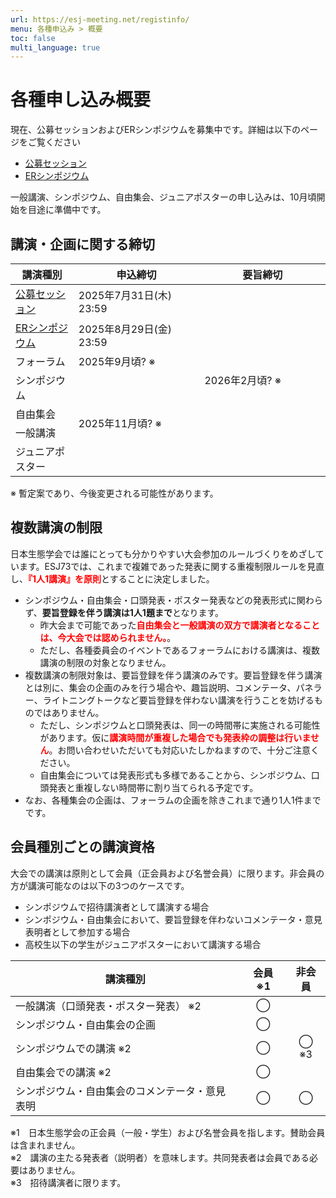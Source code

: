 ```yaml
---
url: https://esj-meeting.net/registinfo/
menu: 各種申込み > 概要
toc: false
multi_language: true
---
```


# 各種申し込み概要

現在、公募セッションおよびERシンポジウムを募集中です。詳細は以下のページをご覧ください

- [公募セッション](opensession)
- [ERシンポジウム](ersympo)

一般講演、シンポジウム、自由集会、ジュニアポスターの申し込みは、10月頃開始を目途に準備中です。

## 講演・企画に関する締切

<table>
  <colgroup>
    <col style="width: 20%" />
    <col style="width: 40%" />
    <col style="width: 40%" />
  </colgroup>
  <thead><tr class="header">
    <th>講演種別</th>
    <th><strong>申込締切</strong></th>
    <th><strong>要旨締切</strong></th>
    </tr></thead>
  <tbody>
    <tr class="odd">
      <td><a href = "opensession">公募セッション</a></td>
      <td>2025年7月31日(木) 23:59</td>
      <td rowspan=7>2026年2月頃? ※</td>
    </tr>
    <tr class="even">
      <td><a href = "ersympo">ERシンポジウム</a></td>
      <td>2025年8月29日(金) 23:59</td>
    </tr>
    <tr class="odd">
      <td>フォーラム</td>
      <td>2025年9月頃? ※</td>
    </tr>
    <tr class="even">
      <td>シンポジウム<br />
      <td rowspan=4>2025年11月頃? ※</td>
    </tr>
    <tr class="odd">
      <td>自由集会</td>
    </tr>
    <tr class="even">
     <td>一般講演<br />
    </tr>
    <tr class="odd">
      <td>ジュニアポスター</td>
    </tr>
  </tbody>
</table>

※ 暫定案であり、今後変更される可能性があります。

## 複数講演の制限

日本生態学会では誰にとっても分かりやすい大会参加のルールづくりをめざしています。ESJ73では、これまで複雑であった発表に関する重複制限ルールを見直し、<span style="color:red;">**『1人1講演』を原則**</span>とすることに決定しました。

- シンポジウム・自由集会・口頭発表・ポスター発表などの発表形式に関わらず、**要旨登録を伴う講演は1人1題まで**となります。
  - 昨大会まで可能であった<span style="color:red;">**自由集会と一般講演の双方で講演者となることは、今大会では認められません。**</span>。
  - ただし、各種委員会のイベントであるフォーラムにおける講演は、複数講演の制限の対象となりません。
- 複数講演の制限対象は、要旨登録を伴う講演のみです。要旨登録を伴う講演とは別に、集会の企画のみを行う場合や、趣旨説明、コメンテータ、パネラー、ライトニングトークなど要旨登録を伴わない講演を行うことを妨げるものではありません。
  - ただし、シンポジウムと口頭発表は、同一の時間帯に実施される可能性があります。仮に<span style="color:red;">**講演時間が重複した場合でも発表枠の調整は行いません**</span>。お問い合わせいただいても対応いたしかねますので、十分ご注意ください。
  - 自由集会については発表形式も多様であることから、シンポジウム、口頭発表と重複しない時間帯に割り当てられる予定です。
- なお、各種集会の企画は、フォーラムの企画を除きこれまで通り1人1件までです。

## 会員種別ごとの講演資格

大会での講演は原則として会員（正会員および名誉会員）に限ります。非会員の方が講演可能なのは以下の3つのケースです。

- シンポジウムで招待講演者として講演する場合
- シンポジウム・自由集会において、要旨登録を伴わないコメンテータ・意見表明者として参加する場合
- 高校生以下の学生がジュニアポスターにおいて講演する場合

| **講演種別**                                      | **会員 ※1** | **非会員** |
|---------------------------------------------------|:-------------:|:------------:|
| 一般講演（口頭発表・ポスター発表） ※2             | ◯           |            |
| シンポジウム・自由集会の企画                 | ◯           |            |
| シンポジウムでの講演 ※2                           | ◯           | ◯ ※3      |
| 自由集会での講演 ※2                               | ◯           |            |
| シンポジウム・自由集会のコメンテータ・意見表明| ◯           | ◯          |

※1　日本生態学会の正会員（一般・学生）および名誉会員を指します。賛助会員は含まれません。  
※2　講演の主たる発表者（説明者）を意味します。共同発表者は会員である必要はありません。  
※3　招待講演者に限ります。
